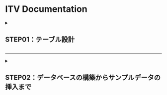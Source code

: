 # ITV Documentation

<details>
<summary><h2>STEP01：テーブル設計</h2></summary>　　


<h3>テーブル：programs</h3>

|カラム名|データ型|NULL|キー|初期値|AUTO INCREMENT|
| ---- | ---- | ---- | ---- | ---- | ---- |
| id | BIGINT |  | PRIMARY |  | YES |
| title | VACHAR(255) |  |  |  |  |
| description | TEXT |  |  |  |  |

<h3>テーブル：genres</h3>

|カラム名|データ型|NULL|キー|初期値|AUTO INCREMENT|
| ---- | ---- | ---- | ---- | ---- | ---- |
| id | INT |  | PRIMARY |  | YES |
| name | VACHAR(255) |  |  |  |  |

`ユニークキー制約：nameに対して設定`  

<h3>テーブル：program_genres</h3>

|カラム名|データ型|NULL|キー|初期値|AUTO INCREMENT|
| ---- | ---- | ---- | ---- | ---- | ---- |
| program_id | BIGINT |  | INDEX |  |  |
| genre_id | INT |  | INDEX |  | YES |

`ユニークキー制約：program_idとgenre_idの複合ユニークキーを設定`  
`外部キー制約：program_idはprogramsテーブルのidカラムを参照`  
`外部キー制約：genre_idはgenresテーブルのidカラムを参照`  

<h3>テーブル：channels</h3>

|カラム名|データ型|NULL|キー|初期値|AUTO INCREMENT|
| ---- | ---- | ---- | ---- | ---- | ---- |
| id | INT |  | PRIMARY |  | YES |
| name | VACHAR(255) |  |  |  |  |

`ユニークキー制約：nameに対して設定`  

<h3>テーブル：programs_seasons</h3>

|カラム名|データ型|NULL|キー|初期値|AUTO INCREMENT|
| ---- | ---- | ---- | ---- | ---- | ---- |
| id | BIGINT |  | PRIMARY |  | YES |
| program_id | BIGINT |  |  | INDEX |  |
| season_number | INT | YES |  |  |  |

`ユニークキー制約：season_numberとprogram_idの複合ユニークキーを設定`  
`外部キー制約：program_idはprogramsテーブルのidカラムを参照`  

<h3>テーブル：episodes</h3>

|カラム名|データ型|NULL|キー|初期値|AUTO INCREMENT|
| ---- | ---- | ---- | ---- | ---- | ---- |
| id | BIGINT |  | PRIMARY |  | YES |
| episode_number | INT | YES |  |  |  |
| title | VACHAR(255) |  |  |  |  |
| description | TEXT |  |  |  |  |
| duration | INT |  |  |  |  |
| release_date | DATE |  |  |  |  |
| views | BIGINT |  |  | 0 |  |
| program_seasons_id | BIGINT |  | INDEX |  |  |

`ユニークキー制約：episode_numberとprogram_seasons_idの複合ユニークキーを設定`  
`外部キー制約：program_seasons_idはprograms_seasonsテーブルのidカラムを参照`  


<h3>テーブル：program_slots</h3>

|カラム名|データ型|NULL|キー|初期値|AUTO INCREMENT|
| ---- | ---- | ---- | ---- | ---- | ---- |
| id | INT |  | PRIMARY |  | YES |
| start_time | DATETIME |  |  |  |  |
| end_time  | DATETIME |  |  |  |  |
| channel_id | INT |  |  |  |  |
| episode_id | BIGINT |  | INDEX |  |  |
| views | BIGINT |  |  | 0 |  |

`ユニークキー制約：start_timeとend_timeとchannel_idの複合ユニークキーを設定`  
`外部キー制約：channel_idはchannelsテーブルのidカラムを参照`  
`外部キー制約：episode_idはepisodesテーブルのidカラムを参照`  

</details>

---

<details>
<summary><h2>STEP02：データベースの構築からサンプルデータの挿入まで</h2></summary>　　

### データベースの構築 

1. 現在のディレクトリから`docker-compose.yml`がある階層に移動します。  
2. コンテナの構築・起動をします。  
`docker compose up -d` 
3. コンテナに接続します。  
`docker compose exec db bash`  
4. MySQLに接続します。  
`mysql -u [username] -p`  
5. `docker-compose.yml`の記述によって、データベース(`internet_tv`)が作成されていることを確認します。  
`SHOW DATABASES;`  

### テーブルの作成

MySQLに接続した状態で`itv_create-table.sql`を実行しテーブルを作成します。  
`source /internet-tv/setup-sql/itv_create-table.sql` 

### サンプルデータの挿入

MySQLに接続した状態で`itv_create-table.sql`を実行しサンプルデータを挿入します。  
`source /internet-tv/setup-sql/itv_insert-data.sql` 

</details>

